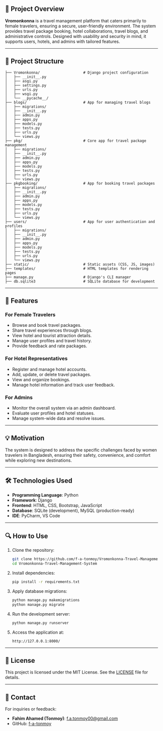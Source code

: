 ## 📝 Project Overview

**Vromonkonna** is a travel management platform that caters primarily to female travelers, ensuring a secure, user-friendly environment. The system provides travel package booking, hotel collaborations, travel blogs, and administrative controls. Designed with usability and security in mind, it supports users, hotels, and admins with tailored features.

---

## 📂 Project Structure

```plaintext
├── Vromonkonna/                    # Django project configuration
│   ├── __init__.py
│   ├── asgi.py
│   ├── settings.py
│   ├── urls.py
│   ├── wsgi.py
│   └── __pycache__/
├── blogs/                          # App for managing travel blogs
│   ├── migrations/
│   ├── __init__.py
│   ├── admin.py
│   ├── apps.py
│   ├── models.py
│   ├── tests.py
│   ├── urls.py
│   └── views.py
├── pkg/                            # Core app for travel package management
│   ├── migrations/
│   ├── __init__.py
│   ├── admin.py
│   ├── apps.py
│   ├── models.py
│   ├── tests.py
│   ├── urls.py
│   └── views.py
├── pkgbooking/                     # App for booking travel packages
│   ├── migrations/
│   ├── __init__.py
│   ├── admin.py
│   ├── apps.py
│   ├── models.py
│   ├── tests.py
│   ├── urls.py
│   └── views.py
├── users/                          # App for user authentication and profiles
│   ├── migrations/
│   ├── __init__.py
│   ├── admin.py
│   ├── apps.py
│   ├── models.py
│   ├── tests.py
│   ├── urls.py
│   └── views.py
├── static/                         # Static assets (CSS, JS, images)
├── templates/                      # HTML templates for rendering pages
├── manage.py                       # Django's CLI manager
├── db.sqlite3                      # SQLite database for development
```

---

## 🚀 Features

### For Female Travelers
- Browse and book travel packages.
- Share travel experiences through blogs.
- View hotel and tourist attraction details.
- Manage user profiles and travel history.
- Provide feedback and rate packages.

### For Hotel Representatives
- Register and manage hotel accounts.
- Add, update, or delete travel packages.
- View and organize bookings.
- Manage hotel information and track user feedback.

### For Admins
- Monitor the overall system via an admin dashboard.
- Evaluate user profiles and hotel statuses.
- Manage system-wide data and resolve issues.

---

## 💡 Motivation
The system is designed to address the specific challenges faced by women travelers in Bangladesh, ensuring their safety, convenience, and comfort while exploring new destinations.

---

## 🛠️ Technologies Used

- **Programming Language**: Python
- **Framework**: Django
- **Frontend**: HTML, CSS, Bootstrap, JavaScript
- **Database**: SQLite (development), MySQL (production-ready)
- **IDE**: PyCharm, VS Code

---

## 🔍 How to Use

1. Clone the repository:
   ```bash
   git clone https://github.com/f-a-tonmoy/Vromonkonna-Travel-Management-System.git
   cd Vromonkonna-Travel-Management-System
   ```

2. Install dependencies:
   ```bash
   pip install -r requirements.txt
   ```

3. Apply database migrations:
   ```bash
   python manage.py makemigrations
   python manage.py migrate
   ```

4. Run the development server:
   ```bash
   python manage.py runserver
   ```

5. Access the application at:
   ```
   http://127.0.0.1:8000/
   ```

---

## 📜 License

This project is licensed under the MIT License. See the [LICENSE](LICENSE) file for details.

---

## 💬 Contact

For inquiries or feedback:
- **Fahim Ahamed (Tonmoy)**: [f.a.tonmoy00@gmail.com](mailto:f.a.tonmoy00@gmail.com)
- GitHub: [f-a-tonmoy](https://github.com/f-a-tonmoy)
```
